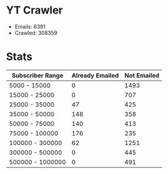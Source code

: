 # YT Crawler
- Emails: 6391
- Crawled: 308359

# Stats
| Subscriber Range  | Already Emailed | Not Emailed |
|-------|-------|-------|
| 5000 - 15000 | 0 | 1493 |
| 15000 - 25000 | 0 | 707 |
| 25000 - 35000 | 47 | 425 |
| 35000 - 50000 | 148 | 358 |
| 50000 - 75000 | 140 | 413 |
| 75000 - 100000 | 176 | 235 |
| 100000 - 300000 | 62 | 1251 |
| 300000 - 500000 | 0 | 445 |
| 500000 - 1000000 | 0 | 491 |
